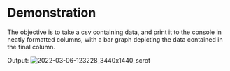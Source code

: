 # Demonstration
The objective is to take a csv containing data, and print it to the console in neatly formatted columns, with a bar graph depicting the data contained in the final column.

Output:
![2022-03-06-123228_3440x1440_scrot](https://user-images.githubusercontent.com/26313286/156934956-95844102-8a2f-4a16-a920-1cd5361cb2a8.png)
